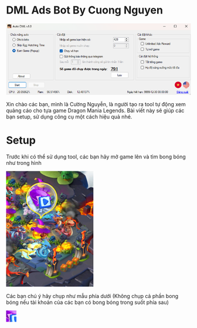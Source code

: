 # DML Ads Bot By Cuong Nguyen

![](https://raw.githubusercontent.com/Richard-NDC/Dml-Ads-Bot-By-Cuong-Nguyen-Guide/refs/heads/main/DMLBot_vie.png)

Xin chào các bạn, mình là Cường Nguyễn, là người tạo ra tool tự động xem quảng cáo cho tựa game Dragon Mania Legends. Bài viết này sẽ giúp các bạn setup, sử dụng công cụ một cách hiệu quả nhé.

# Setup

Trước khi có thể sử dụng tool, các bạn hãy mở game lên và tìm bong bóng như trong hình

![](https://raw.githubusercontent.com/Richard-NDC/Dml-Ads-Bot-By-Cuong-Nguyen-Guide/refs/heads/main/GemsIcon.png)

Các bạn chú ý hãy chụp như mẫu phía dưới (Không chụp cả phần bong bóng nếu tài khoản của các bạn có bong bóng trong suốt phía sau)

![](https://raw.githubusercontent.com/Richard-NDC/Dml-Ads-Bot-By-Cuong-Nguyen-Guide/refs/heads/main/GemsExample.png)
